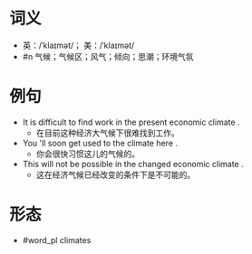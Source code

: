 # 词义
- 英：/ˈklaɪmət/； 美：/ˈklaɪmət/
- #n 气候；气候区；风气；倾向；思潮；环境气氛
# 例句
- It is difficult to find work in the present economic climate .
	- 在目前这种经济大气候下很难找到工作。
- You 'll soon get used to the climate here .
	- 你会很快习惯这儿的气候的。
- This will not be possible in the changed economic climate .
	- 这在经济气候已经改变的条件下是不可能的。
# 形态
- #word_pl climates
